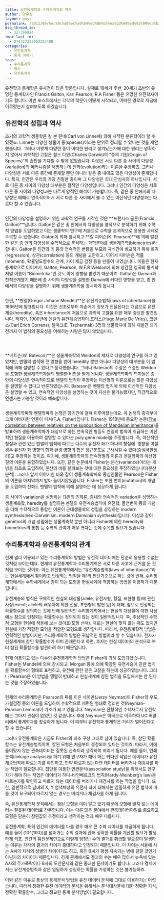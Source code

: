 ```yaml
---
title: 유전통계학과 수리통계학의 역사
author: 양우성
layout: post
permalink: /2011/06/%ec%9c%a0%ec%a0%84%ed%86%b5%ea%b3%84%ed%95%99%ea%b3%bc-%ec%88%98%eb%a6%ac%ed%86%b5%ea%b3%84%ed%95%99%ec%9d%98-%ec%97%ad%ec%82%ac/
dsq_thread_id:
  - 327396824
tmac_last_id:
  - 274327333052223488
categories:
  - 유전통계학
  - 통계 이야기
tags:
  - 수리통계학
  - 역사
  - 유전통계학
---
```

유전학과 통계학은 유사점이 많은 학문입니다. 실제로 19세기 후반, 20세기 초반의 유명한 통계학자인 Francis Galton, Karl Pearson, R.A Fisher 등은 유명한 유전학자이기도 합니다. 이번 포스트에서는 각각의 학문이 어떻게 시작되고, 어떠한 경로로 지금에 이르렀는지 살펴보도록 하겠습니다.

## 유전학의 성립과 역사

<!--more-->

  
초기의 과학적 생물학은 칼 본 린네(Carl von Linne에) 의해 시작된 분류학이라 할 수 있겠죠. Linne는 다양한 생물이 종(species)이라는 단위로 정리될 수 있다는 것을 제안했습니다. 그러나 이렇게 다양한 종이 어떠한 원리로 생겨났는가에 대한 원리는 명확하지 않아서 과학적인 고찰은 찰스 다윈(Charles Darwin)의 &#8220;종의 기원(Origin of Species)&#8221;의 출판을 기다릴 수 밖에 없었습니다. 다윈은 서로 다른 종 사이의 다양성(variation)의 메커니즘을 해명하는데 진화(evolution)라는 이론을 주장하죠. 그러나 다양성은 서로 다른 종간에 존재할 뿐만 아니라 같은 종 내에도 많은 다양성이 존재합니다. 특히, 인간은 우리의 가장 친밀한 종이며 그 다양성은 최대 관심사의 하나입니다. 서로 다른 종 사이의 다양성 대부분은 질적인 다양성입니다. 그러나 인간의 다양성은 서로 다른 종 사이의 다양성과는 다르게 양적인 해석이 가능합니다. 즉, 같은 종 안에서의 다양성은 때때로 연속적이어서 서로 다른 종 사이에서 볼 수 있는 이산적인 다양성과는 다르다 할 수 있습니다.

[<img class="alignright size-full wp-image-2329" title="Francis Galton" src="http://i2.wp.com/wsyang.com/wp-content/uploads/2011/06/Galton.resized.png?resize=186%2C215" alt="" data-recalc-dims="1" />][1]

인간의 다양성을 설명하기 위한 과학적 연구를 시작한 것은 **프랜시스 골튼(Francis Galton)**입니다. Galton은 같은 종 안에서의 다양성을 양적으로 분석하기 위해 수학적 방법을 도입하였고 이는 생물학의 연구에 처음으로 수학을 본격적으로 응용한 사례로 주목할 수 있습니다. Glaton에 의해 창시되고 **칼 피어슨(K. Pearson)**에 의해 발전한 같은 종 안의 다양성을 수학적으로 분석하는 과학분야를 생물계측학(biometrics)라 합니다. Galton은 인간의 키 등의 연속적인 변량을 부모와 자식간에 비교하기 위해 회귀(regression), 상관(correlation) 등의 개념을 고안하고, 이어서 피어슨은 적률(moment), 확률밀도함수의 관계, 카이 제곱 검정 등을 만들어 내었습니다. 이들은 현재 통계학으로 이어져서, Galton, Pearson, W.F.R Weldon에 의해 창간된 영국의 통계학 저널 이름이 &#8220;Biometrika&#8221;인 것도 이에 영향을 받았기 때문이죠. Galton은 Darwin과 친척관계였기 때문에 종 사이의 다양성을 설명한 Darwin에 커다란 영향을 받고, 종 안에서의 다양성을 설명하기 위해 생물계측학을 창시하게 됩니다.

[<img class="alignleft size-full wp-image-2331" title="Gregor Johann Mendel" src="http://i1.wp.com/wsyang.com/wp-content/uploads/2011/06/mendel.resized.png?resize=231%2C220" alt="" data-recalc-dims="1" />][2]

한편, **멘델(Gregor Johann Mendel)**은 유전계승법칙(laws of inheritance)을 1866년에 발표합니다. 이것은 선조로부터 자손에게 정보가 전달된다는 개념으로 유전계승(heredity), 혹은 inheritance에 처음으로 과학적 고찰을 더한 매우 중요한 발견입니다. 하지만, 1900년에 멘델의 유전계승법칙이 프리스(Hugo Marie De Vries), 코렌스(Carl Erich Correns), 첼마크(E. Tschermak) 3명의 생물학자에 의해 재발견 되기 전까지 이 법칙의 중요성을 이해하는 사람은 많지 않았습니다.

&nbsp;

[<img class="aligncenter size-full wp-image-2333" title="round1.resized" src="http://i0.wp.com/wsyang.com/wp-content/uploads/2011/06/round1.resized.png?resize=380%2C279" alt="" data-recalc-dims="1" />][3]

**베트슨(W. Bateson)**은 생물계측학의 Weldon의 제자로 다양성의 연구를 하고 있었지만, 멘델의 법칙에 큰 영향을 받아 heredity 뿐만 아니라 다양성의 대부분을 이 법칙에 의해 설명할 수 있다고 생각했습니다. 그러나 Bateson의 주장은 스승인 Weldon을 포함한 생물계측학자들의 맹렬한 비판을 받게 됩니다. 생물계측학파의 학자들은 종 안의 다양성은 연속적이므로 멘델의 법칙이 주장하는 이산형의 이론으로는 많은 다양성을 설명할 수 없다고 반론하였습니다. Bateson은 멘델의 법칙에 의해 이산적인 다양성은 설명할 수 있고, 연속적인 다양성을 설명하는 것이 자신은 불가능했지만, 직감적으로 언젠가는 가능할 것이라 예측합니다.

[][4][<img class="aligncenter size-full wp-image-2338" title="round2" src="http://i2.wp.com/wsyang.com/wp-content/uploads/2011/06/round2.png?resize=410%2C153" alt="" data-recalc-dims="1" />][5]

생물계측학파와 멘델학파의 논쟁은 장기간에 걸쳐 이루어졌는데요. 이 논쟁의 종지부에 크게 이바지한 인물이 피셔(F.A. Fisher)입니다. Fisher는 1918년에 중요한 논문([The correlation between relatives on the supposition of Mendelian inheritance][6])을 발표하여 생물계측학파가 대상으로 하는 연속적인 형질도 멘델의 법칙이 취급하는 이산적인 형질을 이용하여 설명할 수 있다는 poly gene model을 주장합니다. 즉, 이산적인 형질과 관련 있는 멘델의 법칙에 따르는 다수의 유전자 좌가 하나의 형질에  영향을 미칠 경우 유전자 좌 영향의 합과 환경 영향의 합은 정규분포로 근사시킬 수 있다(중심극한정리)고 주장하는 것이죠. 여기에, 생물계측학파의 연속형질의 이론과 멘델학파의 이산형질의 이론을 융합하였습니다. 또한, 같은 논문에서 Fisher는 분산(variance)이라는 개념을 최초로 도입하여, 분산의 비를 살펴보는 것에 대한 중요성을 주장하였습니다(분산분석). 그러나 앞서 이야기한 바와 같이 생물계측학파의 중심인물인 Pearson은 Fisher의 이론을 마지막까지 받아 들이지않았습니다. Fisher는 또한 변이(mutation)의 개념을 도입하여 진화도 멘델의 법칙에 의해 설명하는 데 성공하게 됩니다.

종 사이의 variation을 설명하는 댜윈의 진화론, 종내의 연속적인 variation을 성명하는 생물계측학, heredity를 설명하는 멘델의 유전계승법칙에 유전학, 돌연변이 등의 개념을 더해 수학적으로 통합한 이론이 근대생물학의 성립을 상징하는 modern synthesis(neo-Darwinism. modern Darwinian synthesis)입니다. 이상과 같이 genetics의 개념 성립에는 생물계측학 뿐만 아니라 Fisher에 의한 heredity와 biometrics의 통합 등 수학의 관여가 매우 크다는 것에 주목할 필요가 있습니다.

## 수리통계학과 유전통계학의 관계

현재 널리 이용되고 있는 수리통계학의 방법은 유전적 데이터에는 단순히 응용할 수없는 것처럼 보이는데요. 현재의 유전통계학과 수리통계학은 서로 다른 사고에 근거를 둔 것처럼 보이는 것이죠. 이는 유전통계학에서는 &#8220;유전계승법칙(laws of inheritance)&#8221;라는 현실세계에서 참이라고 인정되는 법칙을 제1의 판단기준으로 하는 것에 반해, 수리통계학에서는 수학세계에서 참이 되는 모형을 현실세계에 적용하는 방법을 이용하기 때문입니다.

유전계승의 법칙은 구체적인 현실의 대상물(allele, 유전자형, 형질, 표현형 등)에 관한 사상(event; allele의 배우자에 의한 전달, 표현형의 발현 등)에 대해, 참으로 인정되는 확률함수를 정의하는 것에 반해 일반적인 수리통계학에서는 현실의 대상물에 대한 사상에는 참으로 인정되는 확률함수는 정의되지 않는 것이 일반적입니다. 즉, 추상적인 수학적 모형을 현실에 적용해 보는 것이죠(모형 선택). 때로는 현실에 맞지 않는 때도 있지만 현실에 가장 적합한 모형을 적합한 모형으로 생각합니다. 따라서, 유전통계학적 방법은 연혁적인 방법이지만, 수리통계학적 방법은 귀납적인 방법이라 할 수 있습니다. 전자가 현실세계에 참인 확률함수가 이미 존재한다고 하면, 후자는 현실 데이터의 분석으로 부터 참된 확률함수를 발견하려 하기 때문입니다.

현재 이용되고 있는 다수의 유전통계학적 방법은 Fisher에 의해 도입되었습니다. Fisher는 Mendel에 의해 창시되고, Morgan 등에 의해 확장된 유전계승에 관한 법칙을 확률함수의 형태로 표현하고, 유전에 관한 깊은 고찰을 하는데 성공하였습니다. 그러나 Pearson은 이 방법을 맹렬히 반대하고 현실세계에 참된 법칙을 도입해서는 안 된다는 것을 주장하였습니다.

<p style="text-align: center;">
  <a href="http://i0.wp.com/wsyang.com/wp-content/uploads/2011/06/round3.resized.png"><img class="aligncenter size-full wp-image-2343" title="round3.resized" src="http://i0.wp.com/wsyang.com/wp-content/uploads/2011/06/round3.resized.png?resize=446%2C293" alt="" data-recalc-dims="1" /></a>
</p>

현재의 수리통계학은 Pearson의 뒤를 이은 네이만(Jerzy Neyman)이 Fisher의 우도, 가설검정 등의 이론을 도입하여 수학적으로 제련된 형태로 정리한 것(Neyman-Pearson Lemma)이 기초가 되고 있습니다. Neyman은 전형적인 수학자로서 유전학에는 그다지 관심이 없었던 것 같습니다. 후에 Neyman은 미국으로 이주하여 UC 버클리에서 통계학과를 창설하게 됩니다. 이 때부터 유전학과 통계학은 거리가 멀어진다고 할 수 있습니다.

그러나 유전통계학은 지금도 Fisher의 최초 구상 그대로 남아 있습니다. 즉, 참된 확률함수는 유전계승법칙이며, 참된 모형은 처음부터 결정되어 있다는 것이죠. 따라서, 이에 들어맞지 않는 관측데이터는 잘못된 관측이라 생각하여 버리게 됩니다. 예를 들어, 연쇄분석(linkage analysis)을 하기 위해 연구자가 해야 하는 커다란 작업은 데이터가 유전계승법칙에 따르는가를 확인하고, 만약 따르지 않는다면 데이터를 버리거나 재검사를 하는 작업이 필요합니다. 집단을 이용한 연관분석(association study)을 위해서도 연구자가 해야 하는 작업은 데이터가 하디-바인베르크의 법칙(Hardy-Weinberg&#8217;s law)을 따르는가를 확인하고 따르지 않는 데이터를 버리거나 재검사를 하는 작업을 합니다. 또한, 일반적으로 남녀의 X, Y 염색체상의 유전자 좌에 대해서는 엄밀하게 유전 법칙에 따를 것이 요구되어 따르지 않는 경우는 버리거나 재검사를 하게 됩니다.

즉, 유전통계학적 분석에서는 참된 모형을 이미 알고 있기 때문에 모형에 맞지 않는 데이터는 잘못된 데이터로 간주합니다. 이는 다른 많은 분야에서 관측데이터야말로 중요하고 모형은 단순히 참된값의 추정이라고 생각하는 것과 매우 다릅니다.

유전통계학, 특히 인간의 데이터를 다룰 경우 매우 큰 수의 데이터를 취급하게 됩니다. 예를 들어 \(10^{100}\)를 넘어가는 수의 결과에 관해 정확한 확률을 계산할 필요가 발생하게 되죠. 인간의 유전문제만으로 이렇게 엄청난 수의 결과를 취급할 필요성이 발생하는 이유는 각각의 결과의 차이가 중대하다고 인정되기 때문입니다. 이 차이는 서울에 사는 A씨의 자식의 성별의 차이이기도 하고, 혹은 B씨가 평생 지속되는 병에 걸릴 것인가 아닌가의 차이이기 때문입니다. 경제 문제에서도 결과의 수는 매우 많아서 뉴욕에 있는 A사의 주가폭락이나 B사의 도산문제와 같은 중대한 문제이기도 합니다. 그러나 경제에서는 유전계승법칙과 같은 엄밀하게 성립하는 확률을 가정하는 것은 불가능하죠.

이와 같은 이유로 통상의 통계분석 방법을 유전 데이터 분석에 그대로 이용하기는 어렵습니다. 따라서 정확한 유전 데이터의 분석을 위해서는 분석대상물에 대한 정확한 지식, 정확한 확률함수, 그리고 정교한 통계 분석방법이 필요합니다.

 [1]: http://i2.wp.com/wsyang.com/wp-content/uploads/2011/06/Galton.resized.png
 [2]: http://i1.wp.com/wsyang.com/wp-content/uploads/2011/06/mendel.resized.png
 [3]: http://i0.wp.com/wsyang.com/wp-content/uploads/2011/06/round1.resized.png
 [4]: http://wsyang.com/wp-content/uploads/2011/06/round2.png
 [5]: http://i2.wp.com/wsyang.com/wp-content/uploads/2011/06/round2.png
 [6]: http://en.wikipedia.org/wiki/The_Correlation_Between_Relatives_on_the_Supposition_of_Mendelian_Inheritance "The Correlation Between Relatives on the Supposition of Mendelian Inheritance"